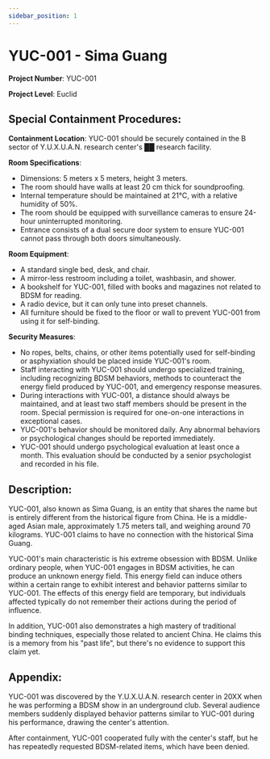 ```yaml
---
sidebar_position: 1
---
```


# YUC-001 - Sima Guang

**Project Number**: YUC-001

**Project Level**: Euclid

**Special Containment Procedures**:
---

**Containment Location**: 
YUC-001 should be securely contained in the B sector of Y.U.X.U.A.N. research center's ██ research facility.

**Room Specifications**: 
- Dimensions: 5 meters x 5 meters, height 3 meters.
- The room should have walls at least 20 cm thick for soundproofing.
- Internal temperature should be maintained at 21°C, with a relative humidity of 50%.
- The room should be equipped with surveillance cameras to ensure 24-hour uninterrupted monitoring.
- Entrance consists of a dual secure door system to ensure YUC-001 cannot pass through both doors simultaneously.

**Room Equipment**: 
- A standard single bed, desk, and chair.
- A mirror-less restroom including a toilet, washbasin, and shower.
- A bookshelf for YUC-001, filled with books and magazines not related to BDSM for reading.
- A radio device, but it can only tune into preset channels.
- All furniture should be fixed to the floor or wall to prevent YUC-001 from using it for self-binding.

**Security Measures**: 
- No ropes, belts, chains, or other items potentially used for self-binding or asphyxiation should be placed inside YUC-001's room.
- Staff interacting with YUC-001 should undergo specialized training, including recognizing BDSM behaviors, methods to counteract the energy field produced by YUC-001, and emergency response measures.
- During interactions with YUC-001, a distance should always be maintained, and at least two staff members should be present in the room. Special permission is required for one-on-one interactions in exceptional cases.
- YUC-001's behavior should be monitored daily. Any abnormal behaviors or psychological changes should be reported immediately.
- YUC-001 should undergo psychological evaluation at least once a month. This evaluation should be conducted by a senior psychologist and recorded in his file.

**Description**:
---

YUC-001, also known as Sima Guang, is an entity that shares the name but is entirely different from the historical figure from China. He is a middle-aged Asian male, approximately 1.75 meters tall, and weighing around 70 kilograms. YUC-001 claims to have no connection with the historical Sima Guang.

YUC-001's main characteristic is his extreme obsession with BDSM. Unlike ordinary people, when YUC-001 engages in BDSM activities, he can produce an unknown energy field. This energy field can induce others within a certain range to exhibit interest and behavior patterns similar to YUC-001. The effects of this energy field are temporary, but individuals affected typically do not remember their actions during the period of influence.

In addition, YUC-001 also demonstrates a high mastery of traditional binding techniques, especially those related to ancient China. He claims this is a memory from his "past life", but there's no evidence to support this claim yet.

**Appendix**:
---

YUC-001 was discovered by the Y.U.X.U.A.N. research center in 20XX when he was performing a BDSM show in an underground club. Several audience members suddenly displayed behavior patterns similar to YUC-001 during his performance, drawing the center's attention.

After containment, YUC-001 cooperated fully with the center's staff, but he has repeatedly requested BDSM-related items, which have been denied.
